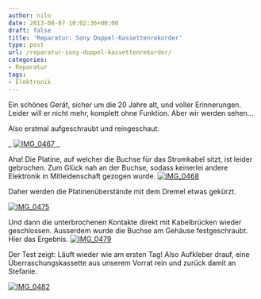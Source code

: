 ```yaml
---
author: nilo
date: 2013-08-07 10:02:36+00:00
draft: false
title: 'Reparatur: Sony Doppel-Kassettenrekorder'
type: post
url: /reparatur-sony-doppel-kassettenrekorder/
categories:
- Reparatur
tags:
- Elektronik
---
```


Ein schönes Gerät, sicher um die 20 Jahre alt, und voller Erinnerungen. Leider will er nicht mehr, komplett ohne Funktion. Aber wir werden sehen...<!-- more -->

Also erstmal aufgeschraubt und reingeschaut:

_ [![IMG_0467](https://eigenbaukombinat.de/wp-content/uploads/2013/07/IMG_0467-300x199.jpg)
](https://eigenbaukombinat.de/wp-content/uploads/2013/07/IMG_0467.jpg)_

Aha! Die Platine, auf welcher die Buchse für das Stromkabel sitzt, ist leider gebrochen. Zum Glück nah an der Buchse, sodass keinerlei andere Elektronik in Mitleidenschaft gezogen wurde.
[![IMG_0468](https://eigenbaukombinat.de/wp-content/uploads/2013/07/IMG_0468-300x200.jpg)
](https://eigenbaukombinat.de/wp-content/uploads/2013/07/IMG_0468.jpg)

Daher werden die Platinenüberstände mit dem Dremel etwas gekürzt.

[![IMG_0475](https://eigenbaukombinat.de/wp-content/uploads/2013/07/IMG_0475-300x199.jpg)
](https://eigenbaukombinat.de/wp-content/uploads/2013/07/IMG_0475.jpg)

Und dann die unterbrochenen Kontakte direkt mit Kabelbrücken wieder geschlossen. Ausserdem wurde die Buchse am Gehäuse festgeschraubt. Hier das Ergebnis.
[![IMG_0479](https://eigenbaukombinat.de/wp-content/uploads/2013/07/IMG_0479-300x200.jpg)
](https://eigenbaukombinat.de/wp-content/uploads/2013/07/IMG_0479.jpg)

Der Test zeigt: Läuft wieder wie am ersten Tag! Also Aufkleber drauf, eine Überraschungskassette aus unserem Vorrat rein und zurück damit an Stefanie.

[![IMG_0482](https://eigenbaukombinat.de/wp-content/uploads/2013/07/IMG_0482-300x199.jpg)
](https://eigenbaukombinat.de/wp-content/uploads/2013/07/IMG_0482.jpg)
